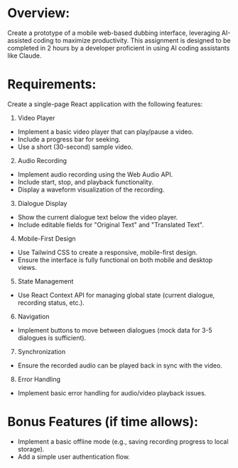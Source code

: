# Overview:
Create a prototype of a mobile web-based dubbing interface, leveraging AI-assisted coding to
maximize productivity. This assignment is designed to be completed in 2 hours by a developer
proficient in using AI coding assistants like Claude.
# Requirements:
Create a single-page React application with the following features:
1. Video Player
* Implement a basic video player that can play/pause a video.
* Include a progress bar for seeking.
* Use a short (30-second) sample video.
2. Audio Recording
* Implement audio recording using the Web Audio API.
* Include start, stop, and playback functionality.
* Display a waveform visualization of the recording.
3. Dialogue Display
* Show the current dialogue text below the video player.
* Include editable fields for "Original Text" and "Translated Text".
4. Mobile-First Design
* Use Tailwind CSS to create a responsive, mobile-first design.
* Ensure the interface is fully functional on both mobile and desktop views.
5. State Management
* Use React Context API for managing global state (current dialogue, recording status, etc.).
6. Navigation
* Implement buttons to move between dialogues (mock data for 3-5 dialogues is sufficient).
7. Synchronization
* Ensure the recorded audio can be played back in sync with the video.
8. Error Handling
* Implement basic error handling for audio/video playback issues.
# Bonus Features (if time allows):
* Implement a basic offline mode (e.g., saving recording progress to local storage).
* Add a simple user authentication flow.
